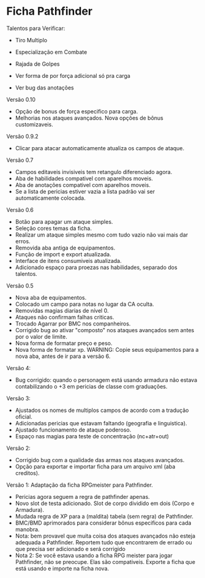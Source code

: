 # Ficha Pathfinder
Talentos para Verificar:
* Tiro Multiplo
* Especialização em Combate
* Rajada de Golpes

* Ver forma de por força adicional só pra carga
* Ver bug das anotações

Versão 0.10
* Opção de bonus de força especifico para carga. 
* Melhorias nos ataques avançados. Nova opções de bônus customizaveis. 

Versão 0.9.2
- Clicar para atacar automaticamente atualiza os campos de ataque. 

Versão 0.7
- Campos editaveis invisiveis tem retangulo diferenciado agora. 
- Aba de habilidades compativel com aparelhos moveis. 
- Aba de anotações compativel com aparelhos moveis. 
- Se a lista de pericias estiver vazia a lista padrão vai ser automaticamente colocada. 

Versão 0.6
- Botão para apagar um ataque simples. 
- Seleção cores temas da ficha. 
- Realizar um ataque simples mesmo com tudo vazio não vai mais dar erros. 
- Removida aba antiga de equipamentos.
- Função de import e export atualizada. 
- Interface de itens consumiveis atualizada.
- Adicionado espaço para proezas nas habilidades, separado dos talentos. 

Versão 0.5
+ Nova aba de equipamentos.
+ Colocado um campo para notas no lugar da CA oculta.
+ Removidas magias diarias de nível 0.
+ Ataques não confirmam falhas criticas. 
+ Trocado Agarrar por BMC nos companheiros. 
+ Corrigido bug ao ativar "composto" nos ataques avançados sem antes por o valor de limite. 
+ Nova forma de formatar preço e peso.
+ Nova forma de formatar xp.
WARNING: Copie seus equipamentos para a nova aba, antes de ir para a versão 6.

Versão 4:
+ Bug corrigido: quando o personagem está usando armadura não estava contabilizando o +3 em pericias de classe com graduações. 

Versão 3:
+ Ajustados os nomes de multiplos campos de acordo com a tradução oficial. 
+ Adicionadas pericias que estavam faltando (geografia e linguistica).
+ Ajustado funcionamento de ataque poderoso. 
+ Espaço nas magias para teste de concentração (nc+atr+out)

Versão 2:
- Corrigido bug com a qualidade das armas nos ataques avançados.
- Opção para exportar e importar ficha para um arquivo xml (aba creditos).

Versão 1: Adaptação da ficha RPGmeister para Pathfinder. 
- Pericias agora seguem a regra de pathfinder apenas. 
- Novo slot de testa adicionado. Slot de corpo dividido em dois (Corpo e Armadura).
- Mudada regra de XP para a (maldita) tabela (sem regra) de Pathfinder. 
- BMC/BMD aprimorados para considerar bônus especificos para cada manobra. 
- Nota: bem provavel que muita coisa dos ataques avançados não esteja adequada a Pathfinder. Reportem tudo que encontrarem de errado ou que precisa ser adicionado e será corrigido
- Nota 2: Se você estava usando a ficha RPG meister para jogar Pathfinder, não se preocupe. Elas são compativeis. Exporte a ficha que está usando e importe na ficha nova. 